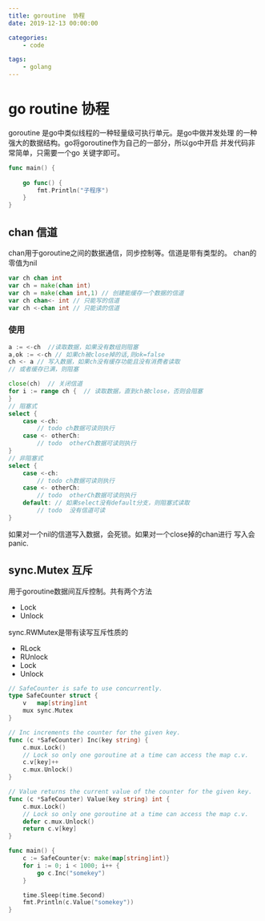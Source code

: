 ```yaml
---
title: goroutine  协程
date: 2019-12-13 00:00:00

categories:
    - code

tags:
    - golang
---
```

# go routine  协程
goroutine 是go中类似线程的一种轻量级可执行单元。是go中做并发处理
的一种强大的数据结构。go将goroutine作为自己的一部分，所以go中开启
并发代码非常简单，只需要一个go 关键字即可。
```go
func main() {
    
    go func() {
    	fmt.Println("子程序")
    }
}
```

## chan 信道
chan用于goroutine之间的数据通信，同步控制等。信道是带有类型的。
chan的零值为nil
```go
var ch chan int
var ch = make(chan int)
var ch = make(chan int,1) // 创建能缓存一个数据的信道
var ch chan<- int // 只能写的信道
var ch <-chan int // 只能读的信道
```
### 使用
```go
a := <-ch  //读取数据，如果没有数组则阻塞
a,ok := <-ch // 如果ch被close掉的话,则ok=false
ch <- a // 写入数据，如果ch没有缓存功能且没有消费者读取
// 或者缓存已满，则阻塞

close(ch)  // 关闭信道
for i := range ch {  // 读取数据，直到ch被close，否则会阻塞
}
// 阻塞式
select {
    case <-ch:
        // todo ch数据可读则执行
    case <- otherCh:
        // todo  otherCh数据可读则执行
}
// 非阻塞式
select {
    case <-ch:
        // todo ch数据可读则执行
    case <- otherCh:
        // todo  otherCh数据可读则执行
    default: // 如果select没有default分支，则阻塞式读取
        // todo  没有信道可读
}

```
如果对一个nil的信道写入数据，会死锁。如果对一个close掉的chan进行
写入会panic.

## sync.Mutex 互斥
用于goroutine数据间互斥控制。共有两个方法
- Lock
- Unlock

sync.RWMutex是带有读写互斥性质的
- RLock
- RUnlock
- Lock
- Unlock

```go
// SafeCounter is safe to use concurrently.
type SafeCounter struct {
	v   map[string]int
	mux sync.Mutex
}

// Inc increments the counter for the given key.
func (c *SafeCounter) Inc(key string) {
	c.mux.Lock()
	// Lock so only one goroutine at a time can access the map c.v.
	c.v[key]++
	c.mux.Unlock()
}

// Value returns the current value of the counter for the given key.
func (c *SafeCounter) Value(key string) int {
	c.mux.Lock()
	// Lock so only one goroutine at a time can access the map c.v.
	defer c.mux.Unlock()
	return c.v[key]
}

func main() {
	c := SafeCounter{v: make(map[string]int)}
	for i := 0; i < 1000; i++ {
		go c.Inc("somekey")
	}

	time.Sleep(time.Second)
	fmt.Println(c.Value("somekey"))
}
```